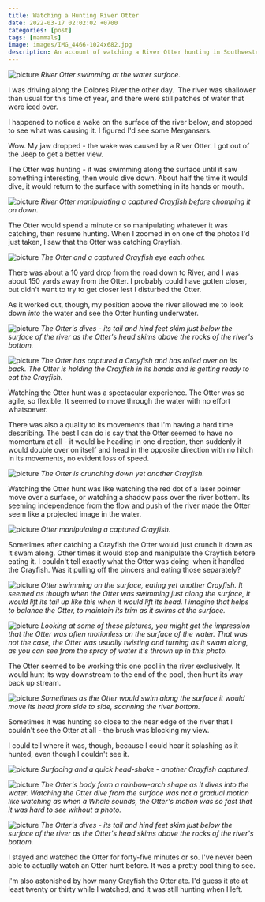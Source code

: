 ```yaml
---
title: Watching a Hunting River Otter
date: 2022-03-17 02:02:02 +0700
categories: [post]
tags: [mammals]
image: images/IMG_4466-1024x682.jpg
description: An account of watching a River Otter hunting in Southwestern Colorado
---
```


![picture](images/IMG_4466-1024x682.jpg)
*River Otter swimming at the water surface.*

I was driving along the Dolores River the other day.  The river was shallower than usual for this time of year, and there were still patches of water that were iced over.

I happened to notice a wake on the surface of the river below, and stopped to see what was causing it. I figured I'd see some Mergansers.

Wow. My jaw dropped - the wake was caused by a River Otter. I got out of the Jeep to get a better view.
  
The Otter was hunting - it was swimming along the surface until it saw something interesting, then would dive down. About half the time it would dive, it would return to the surface with something in its hands or mouth.

![picture](images/IMG_4088-947x1024.jpg)
*River Otter manipulating a captured Crayfish before chomping it on down.*

The Otter would spend a minute or so manipulating whatever it was catching, then resume hunting. When I zoomed in on one of the photos I'd just taken, I saw that the Otter was catching Crayfish.

![picture](images/IMG_4020-998x1024.jpg)
*The Otter and a captured Crayfish eye each other.*

There was about a 10 yard drop from the road down to River, and I was about 150 yards away from the Otter. I probably could have gotten closer, but didn't want to try to get closer lest I disturbed the Otter.

As it worked out, though, my position above the river allowed me to look down _into_ the water and see the Otter hunting underwater.

![picture](images/IMG_4015-1024x682.jpg)
*The Otter's dives - its tail and hind feet skim just below the surface of the river as the Otter's head skims above the rocks of the river's bottom.*

![picture](images/IMG_4304-1024x682.jpg)
*The Otter has captured a Crayfish and has rolled over on its back. The Otter is holding the Crayfish in its hands and is getting ready to eat the Crayfish.*

Watching the Otter hunt was a spectacular experience. The Otter was so agile, so flexible. It seemed to move through the water with no effort whatsoever.

There was also a quality to its movements that I'm having a hard time describing. The best I can do is say that the Otter seemed to have no momentum at all - it would be heading in one direction, then suddenly it would double over on itself and head in the opposite direction with no hitch in its movements, no evident loss of speed.

![picture](images/IMG_4091-1024x682.jpg)
*The Otter is crunching down yet another Crayfish.*

Watching the Otter hunt was like watching the red dot of a laser pointer move over a surface, or watching a shadow pass over the river bottom. Its seeming independence from the flow and push of the river made the Otter seem like a projected image in the water.

![picture](images/IMG_4053-1024x537.jpg)
*Otter manipulating a captured Crayfish.*

Sometimes after catching a Crayfish the Otter would just crunch it down as it swam along. Other times it would stop and manipulate the Crayfish before eating it. I couldn't tell exactly what the Otter was doing  when it handled the Crayfish. Was it pulling off the pincers and eating those separately?

![picture](images/IMG_4036-1024x652.jpg)
*Otter swimming on the surface, eating yet another Crayfish. It seemed as though when the Otter was swimming just along the surface, it would lift its tail up like this when it would lift its head. I imagine that helps to balance the Otter, to maintain its trim as it swims at the surface.*

![picture](images/IMG_4034-1024x645.jpg)
*Looking at some of these pictures, you might get the impression that the Otter was often motionless on the surface of the water. That was not the case, the Otter was usually twisting and turning as it swam along, as you can see from the spray of water it's thrown up in this photo.*

The Otter seemed to be working this one pool in the river exclusively. It would hunt its way downstream to the end of the pool, then hunt its way back up stream.

![picture](images/IMG_4033-1024x682.jpg)
*Sometimes as the Otter would swim along the surface it would move its head from side to side, scanning the river bottom.*

Sometimes it was hunting so close to the near edge of the river that I couldn't see the Otter at all - the brush was blocking my view.

I could tell where it was, though, because I could hear it splashing as it hunted, even though I couldn't see it.

![picture](images/IMG_4023-1024x754.jpg)
*Surfacing and a quick head-shake - another Crayfish captured.*

![picture](images/IMG_4032-1024x682.jpg)
*The Otter's body form a rainbow-arch shape as it dives into the water. Watching the Otter dive from the surface was not a gradual motion like watching as when a Whale sounds, the Otter's motion was so fast that it was hard to see without a photo.*

![picture](images/IMG_4015-1024x682.jpg)
*The Otter's dives - its tail and hind feet skim just below the surface of the river as the Otter's head skims above the rocks of the river's bottom.*

I stayed and watched the Otter for forty-five minutes or so. I've never been able to actually watch an Otter hunt before. It was a pretty cool thing to see.

I'm also astonished by how many Crayfish the Otter ate. I'd guess it ate at least twenty or thirty while I watched, and it was still hunting when I left.
